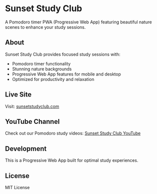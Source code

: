 # Sunset Study Club

A Pomodoro timer PWA (Progressive Web App) featuring beautiful nature scenes to enhance your study sessions.

## About

Sunset Study Club provides focused study sessions with:
- Pomodoro timer functionality
- Stunning nature backgrounds
- Progressive Web App features for mobile and desktop
- Optimized for productivity and relaxation

## Live Site

Visit: [sunsetstudyclub.com](https://sunsetstudyclub.com)

## YouTube Channel

Check out our Pomodoro study videos: [Sunset Study Club YouTube](https://youtube.com/channel/your-channel)

## Development

This is a Progressive Web App built for optimal study experiences.

## License

MIT License